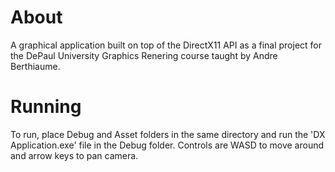 # About
A graphical application built on top of the DirectX11 API as a final project for the DePaul University Graphics Renering course taught by Andre Berthiaume.
# Running
To run, place Debug and Asset folders in the same directory and run the 'DX Application.exe' file in the Debug folder. 
Controls are WASD to move around and arrow keys to pan camera.
